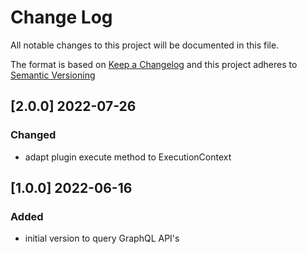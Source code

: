 # Change Log

All notable changes to this project will be documented in this file.

The format is based on [Keep a Changelog](http://keepachangelog.com/) and this project adheres to [Semantic Versioning](https://semver.org/)

## [2.0.0] 2022-07-26

### Changed

- adapt plugin execute method to ExecutionContext 

## [1.0.0] 2022-06-16

### Added

- initial version to query GraphQL API's

